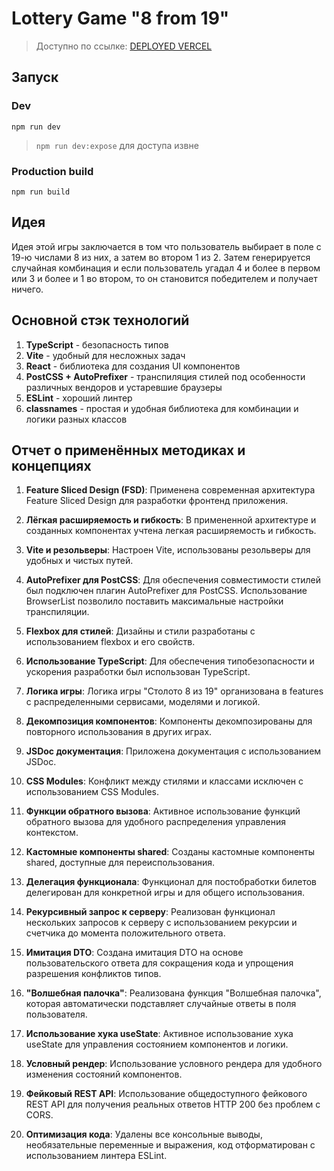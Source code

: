 # Lottery Game "8 from 19"

> Доступно по ссылке: [DEPLOYED VERCEL](https://lottery-game-finch.vercel.app)

## Запуск
### Dev
```npm run dev```
> ```npm run dev:expose``` для доступа извне

### Production build
```npm run build```

## Идея
Идея этой игры заключается в том что пользователь выбирает в поле с 19-ю числами 8 из них, а затем во втором 1 из 2. Затем генерируется случайная комбинация и если пользователь угадал 4 и более в первом или 3 и более и 1 во втором, то он становится победителем и получает ничего.

## Основной стэк технологий

1. **TypeScript** - безопасность типов
2. **Vite** - удобный для несложных задач
3. **React** - библиотека для создания UI компонентов
4. **PostCSS + AutoPrefixer** - транспиляция стилей под особенности различных вендоров и устаревшие браузеры
5. **ESLint** - хороший линтер
6. **classnames** - простая и удобная библиотека для комбинации и логики разных классов

## Отчет о применённых методиках и концепциях

1. **Feature Sliced Design (FSD)**: Применена современная архитектура Feature Sliced Design для разработки фронтенд приложения.

2. **Лёгкая расширяемость и гибкость**: В примененной архитектуре и созданных компонентах учтена легкая расширяемость и гибкость.

3. **Vite и резольверы**: Настроен Vite, использованы резольверы для удобных и чистых путей.

4. **AutoPrefixer для PostCSS**: Для обеспечения совместимости стилей был подключен плагин AutoPrefixer для PostCSS. Использование BrowserList позволило поставить максимальные настройки транспиляции.

5. **Flexbox для стилей**: Дизайны и стили разработаны с использованием flexbox и его свойств.

6. **Использование TypeScript**: Для обеспечения типобезопасности и ускорения разработки был использован TypeScript.

7. **Логика игры**: Логика игры "Столото 8 из 19" организована в features с распределенными сервисами, моделями и логикой.

8. **Декомпозиция компонентов**: Компоненты декомпозированы для повторного использования в других играх.

9. **JSDoc документация**: Приложена документация с использованием JSDoc.

10. **CSS Modules**: Конфликт между стилями и классами исключен с использованием CSS Modules.

11. **Функции обратного вызова**: Активное использование функций обратного вызова для удобного распределения управления контекстом.

12. **Кастомные компоненты shared**: Созданы кастомные компоненты shared, доступные для переиспользования.

13. **Делегация функционала**: Функционал для постобработки билетов делегирован для конкретной игры и для общего использования.

14. **Рекурсивный запрос к серверу**: Реализован функционал нескольких запросов к серверу с использованием рекурсии и счетчика до момента положительного ответа.

15. **Имитация DTO**: Создана имитация DTO на основе пользовательского ответа для сокращения кода и упрощения разрешения конфликтов типов.

16. **"Волшебная палочка"**: Реализована функция "Волшебная палочка", которая автоматически подставляет случайные ответы в поля пользователя.

17. **Использование хука useState**: Активное использование хука useState для управления состоянием компонентов и логики.

18. **Условный рендер**: Использование условного рендера для удобного изменения состояний компонентов.

19. **Фейковый REST API**: Использование общедоступного фейкового REST API для получения реальных ответов HTTP 200 без проблем с CORS.

20. **Оптимизация кода**: Удалены все консольные выводы, необязательные переменные и выражения, код отформатирован с использованием линтера ESLint.

